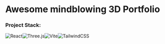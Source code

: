 # Awesome mindblowing 3D Portfolio

### Project Stack:

![React](https://img.shields.io/badge/React-%2320232a.svg?logo=react&logoColor=%2361DAFB)![Three.js](https://img.shields.io/badge/Three.js-000?logo=threedotjs&logoColor=fff)![Vite](https://img.shields.io/badge/Vite-646CFF?logo=vite&logoColor=fff)![TailwindCSS](https://img.shields.io/badge/Tailwind%20CSS-%2338B2AC.svg?logo=tailwind-css&logoColor=white)
